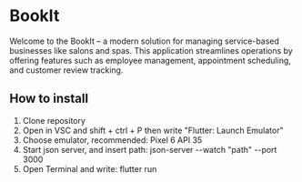 # BookIt
Welcome to the BookIt – a modern solution for managing service-based businesses like salons and spas. This application streamlines operations by offering features such as employee management, appointment scheduling, and customer review tracking.
## How to install
1. Clone repository 
2. Open in VSC and shift + ctrl + P then write "Flutter: Launch Emulator"
3. Choose emulator, recommended: Pixel 6 API 35 
4. Start json server, and insert path: json-server --watch "path" --port 3000
5. Open Terminal and write: flutter run
 
